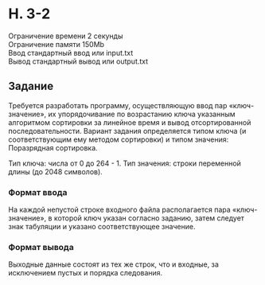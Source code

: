 # **H. 3-2**
Ограничение времени 	2 секунды  
Ограничение памяти 	150Mb  
Ввод 	стандартный ввод или input.txt  
Вывод 	стандартный вывод или output.txt  

## **Задание**

Требуется разработать программу, осуществляющую ввод пар «ключ-значение», их упорядочивание по возрастанию ключа указанным алгоритмом сортировки за линейное время и вывод отсортированной последовательности.
Вариант задания определяется типом ключа (и соответствующим ему методом сортировки) и типом значения:
Поразрядная сортировка.

Тип ключа: числа от 0 до 264 - 1.
Тип значения: строки переменной длины (до 2048 символов).  

### **Формат ввода** 

На каждой непустой строке входного файла располагается пара «ключ-значение», в которой ключ указан согласно заданию, затем следует знак табуляции и указано соответствующее значение.

### **Формат вывода** 

Выходные данные состоят из тех же строк, что и входные, за исключением пустых и порядка следования.

